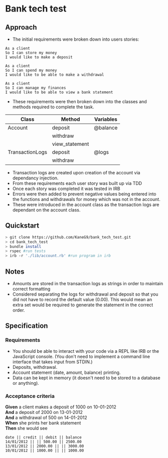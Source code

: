 # Bank tech test

## Approach
* The initial requirements were broken down into users stories:
```
As a client
So I can store my money
I would like to make a deposit

As a client
So I can spend my money
I would like to be able to make a withdrawal

As a client
So I can manage my finances
I would like to be able to view a bank statement
```
* These requirements were then broken down into the classes and methods required to complete the task.

| Class           | Method         | Variables |
|-----------------|----------------|-----------|
| Account         | deposit        | @balance  |
|                 | withdraw       |           |
|                 | view_statement |           |
| TransactionLogs | deposit        | @logs     |
|                 | withdraw       |           |

* Transaction logs are created upon creation of the account via dependancy injection.
* From these requirements each user story was built up via TDD
* Once each story was completed it was tested in IRB
* Errors were then added to prevent negative values being entered into the functions and withdrawals for money which was not in the account.
* These were introduced in the account class as the transaction logs are dependant on the account class.

## Quickstart

```bash
> git clone https://github.com/KaneG9/bank_tech_test.git
> cd bank_tech_test
> bundle install
> rspec #run tests
> irb -r './lib/account.rb' #run program in irb
```

## Notes
* Amounts are stored in the transaction logs as strings in order to maintain correct formatting
* Considered separating the logs for withdrawal and deposit so that you did not have to record the default value (0.00). This would mean an extra set would be required to generate the statement in the correct order.

## Specification

### Requirements

* You should be able to interact with your code via a REPL like IRB or the JavaScript console.  (You don't need to implement a command line interface that takes input from STDIN.)
* Deposits, withdrawal.
* Account statement (date, amount, balance) printing.
* Data can be kept in memory (it doesn't need to be stored to a database or anything).

### Acceptance criteria

**Given** a client makes a deposit of 1000 on 10-01-2012  
**And** a deposit of 2000 on 13-01-2012  
**And** a withdrawal of 500 on 14-01-2012  
**When** she prints her bank statement  
**Then** she would see

```
date || credit || debit || balance
14/01/2012 || || 500.00 || 2500.00
13/01/2012 || 2000.00 || || 3000.00
10/01/2012 || 1000.00 || || 1000.00
```

